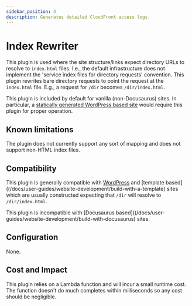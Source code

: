 ```yaml
---
sidebar_position: 4
description: Generates detailed CloudFront access logs.
---
```

# Index Rewriter

This plugin is used where the site structure/links expect directory URLs to resolve to `index.html` files. I.e., the default infrastructure does not implement the 'service index files for directory requests' convention. This plugin rewrites bare directory requests to point the request at the `index.html` file. E.g., a request for `/dir` becomes `/dir/index.html`.

This plugin is included by default for vanilla (non-Docusaurus) sites. In particular, a [statically generated WordPress based site](/docs/user-guides/website-development/build-with-wordpress) would require this plugin for proper operation.

## Known limitations

The plugin does not currently support any sort of mapping and does not support non-HTML index files.

## Compatibility

This plugin is generally compatible with [WordPress](/docs/user-guides/website-development/build-with-wordpress) and [template based]((/docs/user-guides/website-development/build-with-a-template) sites which are usually constructed expecting that `/dir` will resolve to `/dir/index.html`.

This plugin is incompatible with [Docusaurus based]((/docs/user-guides/website-development/build-with-docusaurus) sites.

## Configuration

None.

## Cost and Impact

This plugin relies on a Lambda function and will incur a small runtime cost. The function doesn't do much completes within milliseconds so any cost should be negligible.
